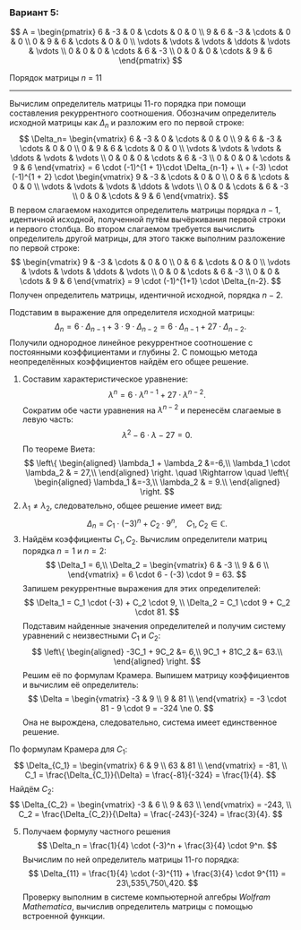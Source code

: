 ### Вариант 5:

$$    
A =     
 \begin{pmatrix}    
  6 & -3 & 0 & \cdots & 0 & 0 \\    
  9 & 6 & -3 & \cdots & 0 & 0 \\    
  0 & 9 & 6 & \cdots & 0 & 0 \\    
  \vdots  & \vdots & \vdots & \ddots & \vdots & \vdots  \\    
  0 & 0 & 0 & \cdots & 6 & -3 \\    
  0 & 0 & 0 & \cdots & 9 & 6     
 \end{pmatrix}    
$$

Порядок матрицы *n* = 11

---

Вычислим определитель матрицы 11-го порядка при помощи составления рекуррентного соотношения. Обозначим определитель исходной матрицы как $\Delta_n$ и разложим его по первой строке:
$$    
\Delta_n=    
 \begin{vmatrix}  
  6 & -3 & 0 & \cdots & 0 & 0 \\    
  9 & 6 & -3 & \cdots & 0 & 0 \\    
  0 & 9 & 6 & \cdots & 0 & 0 \\    
  \vdots  & \vdots & \vdots & \ddots & \vdots & \vdots  \\    
  0 & 0 & 0 & \cdots & 6 & -3 \\    
  0 & 0 & 0 & \cdots & 9 & 6     
 \end{vmatrix}    = 6 \cdot (-1)^{1 + 1}\cdot \Delta_{n-1} + \\ + (-3) \cdot (-1)^{1 + 2} \cdot \begin{vmatrix}     
  9 & -3 & \cdots & 0 & 0 \\    
  0 & 6 & \cdots & 0 & 0 \\    
  \vdots  & \vdots & \vdots & \ddots & \vdots  \\    
  0 & 0 & \cdots & 6 & -3 \\    
  0 & 0 & \cdots & 9 & 6     
 \end{vmatrix}.
$$
В первом слагаемом находится определитель матрицы порядка $n-1$, идентичной исходной, полученной путём вычёркивания первой строки и первого столбца. Во втором слагаемом требуется вычислить определитель другой матрицы, для этого также выполним разложение по первой строке:
$$
\begin{vmatrix}     
  9 & -3 &  \cdots & 0 & 0 \\    
  0 & 6 & \cdots & 0 & 0 \\    
  \vdots  & \vdots & \vdots & \ddots & \vdots  \\    
  0 & 0 & \cdots & 6 & -3 \\    
  0 & 0 & \cdots & 9 & 6     
 \end{vmatrix} = 9 \cdot (-1)^{1+1} \cdot \Delta_{n-2}.
$$
Получен определитель матрицы, идентичной исходной, порядка $n-2$.

Подставим в выражение для определителя исходной матрицы:
$$
\Delta_n = 6 \cdot \Delta_{n-1} + 3 \cdot 9 \cdot \Delta_{n-2} = 6 \cdot \Delta_{n-1} + 27 \cdot \Delta_{n-2}.
$$
Получили однородное линейное рекуррентное соотношение с постоянными коэффициентами и глубины 2. С помощью метода неопределённых коэффициентов найдём его общее решение.

1. Составим характеристическое уравнение:
$$
\lambda^n = 6 \cdot \lambda ^{n-1} + 27 \cdot \lambda^{n-2}.
$$
Сократим обе части уравнения на $\lambda^{n-2}$ и перенесём слагаемые в левую часть:
$$
\lambda^2 - 6\cdot\lambda - 27 = 0.
$$
По теореме Виета:
$$
\left\{
\begin{aligned}
\lambda_1 + \lambda_2 &=-6,\\
\lambda_1 \cdot \lambda_2 & = 27,\\
\end{aligned}
\right. 
\quad \Rightarrow \quad 
\left\{
\begin{aligned}
\lambda_1 &=-3,\\
\lambda_2 & = 9.\\
\end{aligned}
\right.
$$
2. $\lambda_1 \ne \lambda_2$, следовательно, общее решение имеет вид:
$$
\Delta_n = C_1 \cdot (-3)^n + C_2 \cdot 9^n, \quad C_1, C_2 \in \mathbb{C}.
$$
3. Найдём коэффициенты $C_1, C_2$. Вычислим определители матриц порядка $n=1$ и $n=2$:
$$
\Delta_1 = 6,\\
\Delta_2 = \begin{vmatrix}
6 & -3 \\
9 & 6 \\
\end{vmatrix} = 6 \cdot 6 - (-3) \cdot 9 = 63.
$$
Запишем рекуррентные выражения для этих определителей:
$$
\Delta_1 = C_1 \cdot (-3) + C_2 \cdot 9, \\
\Delta_2 = C_1 \cdot 9 + C_2 \cdot 81.
$$
Подставим найденные значения определителей и получим систему уравнений с неизвестными $C_1$ и $C_2$:
$$
\left\{
\begin{aligned}
-3C_1 + 9C_2 &= 6,\\
9C_1 + 81C_2 &= 63.\\
\end{aligned}
\right. 
$$
Решим её по формулам Крамера. Выпишем матрицу коэффициентов и вычислим её определитель:
$$ 
\Delta = 
\begin{vmatrix}
-3 & 9 \\
9 & 81 \\
\end{vmatrix} = -3 \cdot 81 - 9 \cdot 9 = -324 \ne 0.
$$
Она не вырождена, следовательно, система имеет единственное решение.

По формулам Крамера для $C_1$:
$$
\Delta_{C_1} = \begin{vmatrix}
6 & 9 \\
63 & 81 \\
\end{vmatrix} = -81, \\
C_1 = \frac{\Delta_{C_1}}{\Delta} = \frac{-81}{-324} = \frac{1}{4}.
$$
Найдём $C_2$:
$$
\Delta_{C_2} = \begin{vmatrix}
-3 & 6 \\
9 & 63 \\
\end{vmatrix} = -243, \\
C_2 = \frac{\Delta_{C_2}}{\Delta} = \frac{-243}{-324} = \frac{3}{4}.
$$

5. Получаем формулу частного решения
$$
\Delta_n = \frac{1}{4} \cdot (-3)^n + \frac{3}{4} \cdot 9^n.
$$
Вычислим по ней определитель матрицы 11-го порядка:
$$
\Delta_{11} = \frac{1}{4} \cdot (-3)^{11} + \frac{3}{4} \cdot 9^{11} = 23\,535\,750\,420.
$$
Проверку выполним в системе компьютерной алгебры *Wolfram Mathematica*, вычислив определитель матрицы с помощью встроенной функции.
